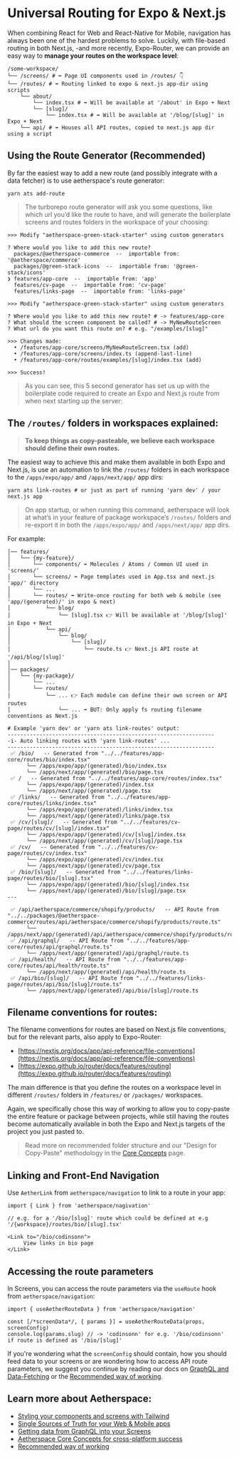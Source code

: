 # Universal Routing for Expo & Next.js

When combining React for Web and React-Native for Mobile, navigation has always been one of the hardest problems to solve. Luckily, with file-based routing in both Next.js, -and more recently, Expo-Router, we can provide an easy way to **manage your routes on the workspace level**:  

```shell
/some-workspace/
└── /screens/ # ➡️ Page UI components used in /routes/ 👇
└── /routes/ # ➡️ Routing linked to expo & next.js app-dir using scripts
    └── about/
        └── index.tsx # ➡️ Will be available at '/about' in Expo + Next
        └── [slug]/
            └── index.tsx # ➡️ Will be available at '/blog/[slug]' in Expo + Next
    └── api/ # ➡️ Houses all API routes, copied to next.js app dir using a script
```

## Using the Route Generator (Recommended)

By far the easiest way to add a new route (and possibly integrate with a data fetcher) is to use aetherspace's route generator:

```shell
yarn ats add-route
```

> The turborepo route generator will ask you some questions, like which url you’d like the route to have, and will generate the boilerplate screens and routes folders in the workspace of your choosing:

```shell
>>> Modify "aetherspace-green-stack-starter" using custom generators

? Where would you like to add this new route? 
  packages/@aetherspace-commerce  --  importable from: '@aetherspace/commerce' 
  packages/@green-stack-icons  --  importable from: '@green-stack/icons' 
❯ features/app-core  --  importable from: 'app' 
  features/cv-page  --  importable from: 'cv-page' 
  features/links-page  --  importable from: 'links-page'
```

```shell
>>> Modify "aetherspace-green-stack-starter" using custom generators

? Where would you like to add this new route? # -> features/app-core
? What should the screen component be called? # -> MyNewRouteScreen
? What url do you want this route on? # e.g. "/examples/[slug]"

>>> Changes made:
  • /features/app-core/screens/MyNewRouteScreen.tsx (add)
  • /features/app-core/screens/index.ts (append-last-line)
  • /features/app-core/routes/examples/[slug]/index.tsx (add)

>>> Success!
```

> As you can see, this 5 second generator has set us up with the boilerplate code required to create an Expo and Next.js route from when next starting up the server:

## The `/routes/` folders in workspaces explained:

> **To keep things as copy-pasteable, we believe each workspace should define their own routes.**

The easiest way to achieve this and make them available in both Expo and Next.js, is use an automation to link the `/routes/` folders in each workspace to the `/apps/expo/app/` and `/apps/next/app/` app dirs:

```shell
yarn ats link-routes # or just as part of running 'yarn dev' / your next.js app
```

> On app startup, or when running this command, aetherspace will look at what’s in your feature of package workspace’s `/routes/` folders and re-export it in both the `/apps/expo/app/` and `/apps/next/app/` app dirs.

For example:

```
│── features/
│   └── {my-feature}/
│       └── components/ ➡️ Molecules / Atoms / Common UI used in 'screens/'
│       └── screens/ ➡️ Page templates used in App.tsx and next.js 'app/' directory
│       └── ...
│       └── routes/ ➡️ Write-once routing for both web & mobile (see 'app/(generated)/' in expo & next)
│           └── blog/
│               └── [slug].tsx 👉 Will be available at '/blog/[slug]' in Expo + Next
│           └── api/
│               └── blog/
│                   └── [slug]/
│                       └── route.ts 👉 Next.js API route at '/api/blog/[slug]'
│
│── packages/
│   └── {my-package}/ 
│       └── ...
│       └── routes/
│           └── ... 👉 Each module can define their own screen or API routes
│               └── ... ➡️ BUT: Only apply fs routing filename conventions as Next.js
```

```shell
# Example 'yarn dev' or 'yarn ats link-routes' output:
-----------------------------------------------------------------
-i- Auto linking routes with 'yarn link-routes' ...
-----------------------------------------------------------------
 ✅ /bio/   -- Generated from "../../features/app-core/routes/bio/index.tsx"
      └── /apps/expo/app/(generated)/bio/index.tsx
      └── /apps/next/app/(generated)/bio/page.tsx
 ✅ /   -- Generated from "../../features/app-core/routes/index.tsx"
      └── /apps/expo/app/(generated)/index.tsx
      └── /apps/next/app/(generated)/page.tsx
 ✅ /links/   -- Generated from "../../features/app-core/routes/links/index.tsx"
      └── /apps/expo/app/(generated)/links/index.tsx
      └── /apps/next/app/(generated)/links/page.tsx
 ✅ /cv/[slug]/   -- Generated from "../../features/cv-page/routes/cv/[slug]/index.tsx"
      └── /apps/expo/app/(generated)/cv/[slug]/index.tsx
      └── /apps/next/app/(generated)/cv/[slug]/page.tsx
 ✅ /cv/   -- Generated from "../../features/cv-page/routes/cv/index.tsx"
      └── /apps/expo/app/(generated)/cv/index.tsx
      └── /apps/next/app/(generated)/cv/page.tsx
 ✅ /bio/[slug]/   -- Generated from "../../features/links-page/routes/bio/[slug].tsx"
      └── /apps/expo/app/(generated)/bio/[slug]/index.tsx
      └── /apps/next/app/(generated)/bio/[slug]/page.tsx
--- 

 ✅ /api/aetherspace/commerce/shopify/products/   -- API Route from "../../packages/@aetherspace-commerce/routes/api/aetherspace/commerce/shopify/products/route.ts"
      └── /apps/next/app/(generated)/api/aetherspace/commerce/shopify/products/route.ts
 ✅ /api/graphql/   -- API Route from "../../features/app-core/routes/api/graphql/route.ts"
      └── /apps/next/app/(generated)/api/graphql/route.ts
 ✅ /api/health/   -- API Route from "../../features/app-core/routes/api/health/route.ts"
      └── /apps/next/app/(generated)/api/health/route.ts
 ✅ /api/bio/[slug]/   -- API Route from "../../features/links-page/routes/api/bio/[slug]/route.ts"
      └── /apps/next/app/(generated)/api/bio/[slug]/route.ts
```

## Filename conventions for routes:

The filename conventions for routes are based on Next.js file conventions, but for the relevant parts, also apply to Expo-Router:
- [https://nextjs.org/docs/app/api-reference/file-conventions](https://nextjs.org/docs/app/api-reference/file-conventions)
- [https://expo.github.io/router/docs/features/routing](https://expo.github.io/router/docs/features/routing)

The main difference is that you define the routes on a workspace level in different `/routes/` folders in `/features/` or `/packages/` workspaces.

Again, we specifically chose this way of working to allow you to copy-paste the entire feature or package between projects, while still having the routes become automatically available in both the Expo and Next.js targets of the project you just pasted to.

> Read more on recommended folder structure and our "Design for Copy-Paste" methodology in the [Core Concepts](/packages/@aetherspace/core/README.md) page.

## Linking and Front-End Navigation

Use `AetherLink` from `aetherspace/navigation` to link to a route in your app:

```tsx
import { Link } from 'aetherspace/nagivation'

// e.g. for a '/bio/[slug]' route which could be defined at e.g '/{workspace}/routes/bio/[slug].tsx'

<Link to="/bio/codinsonn">
     View links in bio page
</Link>
```

## Accessing the route parameters

In Screens, you can access the route parameters via the `useRoute` hook from `aetherspace/navigation`:

```tsx
import { useAetherRouteData } from 'aetherspace/navigation'

const [/*screenData*/, { params }] = useAetherRouteData(props, screenConfig)
console.log(params.slug) // -> 'codinsonn' for e.g. '/bio/codinsonn' if route is defined as '/bio/[slug]'
```

If you're wondering what the `screenConfig` should contain, how you should feed data to your screens or are wondering how to access API route parameters, we suggest you continue by reading our docs on [GraphQL and Data-Fetching](/packages/@aetherspace/navigation/AetherPage/README.md) or the [Recommended way of working](/packages/@aetherspace/scripts/README.md).

## Learn more about Aetherspace:

- [Styling your components and screens with Tailwind](/packages/@aetherspace/styles/README.md)
- [Single Sources of Truth for your Web & Mobile apps](/packages/@aetherspace/schemas/README.md)
- [Getting data from GraphQL into your Screens](/packages/@aetherspace/navigation/AetherPage/README.md)
- [Aetherspace Core Concepts for cross-platform success](/packages/@aetherspace/core/README.md)
- [Recommended way of working](/packages/@aetherspace/scripts/README.md)
